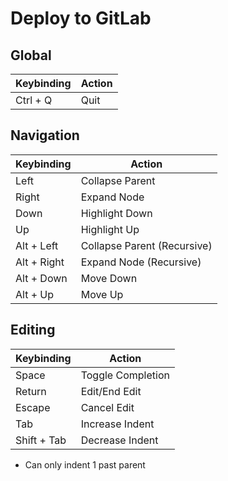 # Deploy to GitLab

## Global
| Keybinding | Action |
| --- | --- |
| Ctrl + Q | Quit |

## Navigation
| Keybinding | Action |
| --- | --- |
| Left | Collapse Parent |
| Right | Expand Node |
| Down | Highlight Down |
| Up | Highlight Up |
| Alt + Left | Collapse Parent (Recursive) |
| Alt + Right | Expand Node (Recursive) |
| Alt + Down | Move Down |
| Alt + Up | Move Up |

## Editing
| Keybinding | Action |
| --- | --- |
| Space | Toggle Completion |
| Return | Edit/End Edit |
| Escape | Cancel Edit |
| Tab | Increase Indent |
| Shift + Tab | Decrease Indent |

* Can only indent 1 past parent
